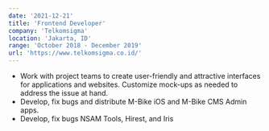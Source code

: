 ```yaml
---
date: '2021-12-21'
title: 'Frontend Developer'
company: 'Telkomsigma'
location: 'Jakarta, ID'
range: 'October 2018 - December 2019'
url: 'https://www.telkomsigma.co.id/'
---
```


- Work with project teams to create user-friendly and attractive interfaces for applications and websites. Customize mock-ups as needed to address the issue at hand.
- Develop, fix bugs and distribute M-Bike iOS and M-Bike CMS Admin apps.
- Develop, fix bugs NSAM Tools, Hirest, and Iris